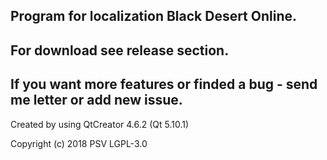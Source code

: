 ## Program for localization Black Desert Online.

## For download see release section.

## If you want more features or finded a bug - send me letter or add new issue.

Created by using QtCreator 4.6.2 (Qt 5.10.1)

Copyright (c) 2018 PSV LGPL-3.0
